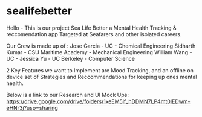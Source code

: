 # sealifebetter
Hello - This is our project Sea Life Better a Mental Health Tracking & reccomendation app Targeted at Seafarers and other isolated careers. 

Our Crew is made up of : 
Jose Garcia  - UC - Chemical Engineering
Sidharth Kumar - CSU Maritime Academy - Mechanical Engineering 
William Wang - UC -
Jessica Yu - UC Berkeley - Computer Science


2 Key Features we want to Implement are Mood Tracking, and an offline on device set of Strategies and Reccommendations for keeping up ones mental health. 

Below is a link to our Research and UI Mock Ups: 
https://drive.google.com/drive/folders/1xeEM5if_hDDMN7LP4mt0IEDwm-eHNr3j?usp=sharing

